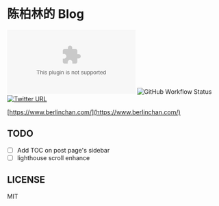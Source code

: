 # 陈柏林的 Blog
![Website](https://img.shields.io/website/https/www.berlinchan.com)
![GitHub Workflow Status](https://img.shields.io/github/workflow/status/BerlinChan/blog/CI)
[![Twitter URL](https://img.shields.io/twitter/url/https/BerlinChanCom?style=social)](https://twitter.com/BerlinChanCom)

[https://www.berlinchan.com/](https://www.berlinchan.com/)

## TODO
- [ ] Add TOC on post page's sidebar
- [ ] lighthouse scroll enhance

## LICENSE
MIT
